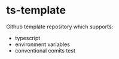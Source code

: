 # ts-template

Github template repository which supports:
- typescript
- environment variables
- conventional comits
test
